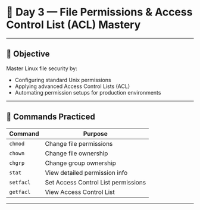 # 🐧 Day 3 — File Permissions & Access Control List (ACL) Mastery

---

## 🎯 Objective

Master Linux file security by:

- Configuring standard Unix permissions
- Applying advanced Access Control Lists (ACL)
- Automating permission setups for production environments

---

## 📌 Commands Practiced

| Command   | Purpose                           |
|-----------|------------------------------------|
| `chmod`   | Change file permissions            |
| `chown`   | Change file ownership              |
| `chgrp`   | Change group ownership             |
| `stat`    | View detailed permission info      |
| `setfacl` | Set Access Control List permissions|
| `getfacl` | View Access Control List           |

---

